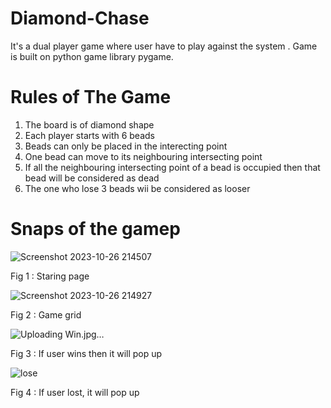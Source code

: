 # Diamond-Chase

It's a dual player game where user have to play against the system . Game is built on python game library pygame.

# Rules of The Game
1. The board is of diamond shape
2. Each player starts with 6 beads
3. Beads can only be placed in the interecting point
4. One bead can move to its neighbouring intersecting point
5. If all the neighbouring intersecting point of a bead is occupied then that bead will be considered as dead
6. The one who lose 3 beads wii be considered as looser


# Snaps of the gamep


![Screenshot 2023-10-26 214507](https://github.com/Raisul-Islam-Rony/Diamond-Chase/assets/70333440/3ea72ed3-0e4f-4121-bff1-38ccbb68f27e)

Fig 1 : Staring page 


![Screenshot 2023-10-26 214927](https://github.com/Raisul-Islam-Rony/Diamond-Chase/assets/70333440/2985766c-ebca-4d0b-8d24-f51f2640940b)


Fig 2 : Game grid


![Uploading Win.jpg…]()


Fig 3 : If user wins then it will pop up


![lose](https://github.com/Raisul-Islam-Rony/Diamond-Chase/assets/70333440/4fdabe75-122c-49be-879a-1fd048d5e5af)


Fig 4 : If user lost, it will pop up



